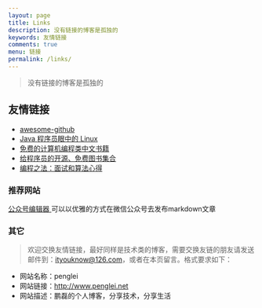 ```yaml
---
layout: page
title: Links
description: 没有链接的博客是孤独的
keywords: 友情链接
comments: true
menu: 链接
permalink: /links/
---
```



> 没有链接的博客是孤独的

## 友情链接

 * [awesome-github](https://github.com/AntBranch/awesome-github)
 * [Java 程序员眼中的 Linux](https://github.com/judasn/Linux-Tutorial)
 * [免费的计算机编程类中文书籍](https://github.com/kanwangzjm/free-programming-books-zh_CN)
 * [给程序员的开源、免费图书集合](https://github.com/waylau/books-collection)
 * [编程之法：面试和算法心得](https://github.com/waylau/books-collection)
 
### 推荐网站
[公众号编辑器 ](http://md.barretlee.com/) 可以以优雅的方式在微信公众号去发布markdown文章

### 其它

> 欢迎交换友情链接，最好同样是技术类的博客，需要交换友链的朋友请发送邮件到：ityouknow@126.com，或者在本页留言。格式要求如下：

* 网站名称：penglei
* 网站链接：http://www.penglei.net
* 网站描述：鹏磊的个人博客，分享技术，分享生活